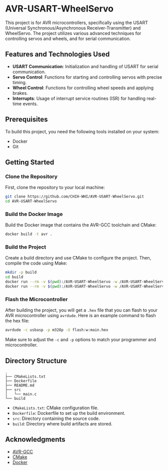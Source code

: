 # AVR-USART-WheelServo

This project is for AVR microcontrollers, specifically using the USART (Universal Synchronous/Asynchronous Receiver-Transmitter) and WheelServo. The project utilizes various advanced techniques for controlling servos and wheels, and for serial communication.

## Features and Technologies Used

- **USART Communication**: Initialization and handling of USART for serial communication.
- **Servo Control**: Functions for starting and controlling servos with precise timing.
- **Wheel Control**: Functions for controlling wheel speeds and applying brakes.
- **Interrupts**: Usage of interrupt service routines (ISR) for handling real-time events.

## Prerequisites

To build this project, you need the following tools installed on your system:

- Docker
- Git

## Getting Started

### Clone the Repository

First, clone the repository to your local machine:

```sh
git clone https://github.com/CHIH-WHI/AVR-USART-WheelServo.git
cd AVR-USART-WheelServo
```

### Build the Docker Image

Build the Docker image that contains the AVR-GCC toolchain and CMake:

```sh
docker build -t avr .
```

### Build the Project

Create a build directory and use CMake to configure the project. Then, compile the code using Make:

```sh
mkdir -p build
cd build
docker run --rm -v $(pwd):/AVR-USART-WheelServo -w /AVR-USART-WheelServo/build avr cmake ..
docker run --rm -v $(pwd):/AVR-USART-WheelServo -w /AVR-USART-WheelServo/build avr make
```

### Flash the Microcontroller

After building the project, you will get a `.hex` file that you can flash to your AVR microcontroller using `avrdude`. Here is an example command to flash the hex file:

```sh
avrdude -c usbasp -p m328p -U flash:w:main.hex
```

Make sure to adjust the `-c` and `-p` options to match your programmer and microcontroller.

## Directory Structure

```
.
├── CMakeLists.txt
├── Dockerfile
├── README.md
├── src
│   └── main.c
└── build
```

- `CMakeLists.txt`: CMake configuration file.
- `Dockerfile`: Dockerfile to set up the build environment.
- `src`: Directory containing the source code.
- `build`: Directory where build artifacts are stored.

## Acknowledgments

- [AVR-GCC](https://gcc.gnu.org/wiki/avr-gcc)
- [CMake](https://cmake.org/)
- [Docker](https://www.docker.com/)
